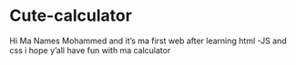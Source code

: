 # Cute-calculator
Hi Ma Names Mohammed and it’s ma first web after learning html -JS and css i hope y’all have fun with ma calculator
